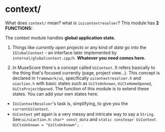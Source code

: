 # context/

What does `context/` mean? what is `iuicontextresolver`? This module has **2 FUNCTIONS:**

The context module handles **global application state.**

1. Things like *currently open projects* or any kind of *data* go into the `IGlobalContext` - an interface later implemented by `internal/globalcontext.cpp/h`. **Whatever you need comes here.**

2. In MuseScore there's a concept called `UiContext`. It refers basically to the thing that's focused currently (page, project view...). This concept is declared in `framework/ui`, specifically `uicontextresolver.h` and `uiaction.h` with basic states such as `UiCtxUnknown`, `UiCtxHomeOpened`, `UiCtxProjectOpened`. The function of this module is to extend these states. You can add your own states here.
- `IUiContextResolver`'s task is, simplifying, to give you the `currentUiContext`.
- `UiContext` yet again is a very messy and intricate way to say a `String`. See:`ui/uiaction.h`: `char* const_data` and `static constexpr UiContext UiCtxUnknown = "UiCtxUnknown";
`.
